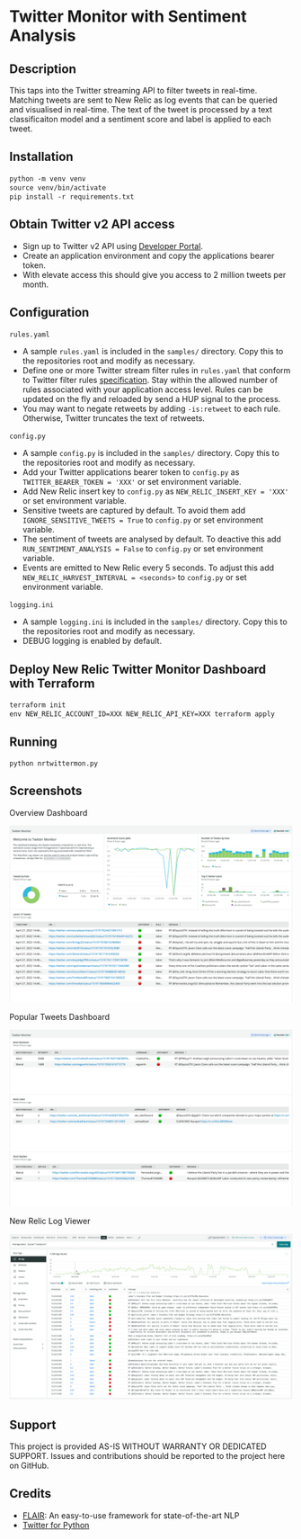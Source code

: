 # Twitter Monitor with Sentiment Analysis

## Description

This taps into the Twitter streaming API to filter tweets in real-time. Matching tweets are sent to New Relic as log events that can be queried and visualised in real-time. The text of the tweet is processed by a text classificaiton model and a sentiment score and label is applied to each tweet.

## Installation
```
python -m venv venv
source venv/bin/activate
pip install -r requirements.txt
```

## Obtain Twitter v2 API access

- Sign up to Twitter v2 API using [Developer Portal](https://developer.twitter.com/en).
- Create an application environment and copy the applications bearer token.
- With elevate access this should give you access to 2 million tweets per month.

## Configuration

`rules.yaml`

- A sample `rules.yaml` is included in the `samples/` directory. Copy this to the repositories root and modify as necessary.
- Define one or more Twitter stream filter rules in `rules.yaml` that conform to Twitter filter rules [specification](https://developer.twitter.com/en/docs/twitter-api/tweets/filtered-stream/integrate/build-a-rule). Stay within the allowed number of rules associated with your application access level. Rules can be updated on the fly and reloaded by send a HUP signal to the process.
- You may want to negate retweets by adding `-is:retweet` to each rule. Otherwise, Twitter truncates the text of retweets.

`config.py`

- A sample `config.py` is included in the `samples/` directory. Copy this to the repositories root and modify as necessary.
- Add your Twitter applications bearer token to `config.py` as `TWITTER_BEARER_TOKEN = 'XXX'` or set environment variable.
- Add New Relic insert key to `config.py` as `NEW_RELIC_INSERT_KEY = 'XXX'` or set environment variable.
- Sensitive tweets are captured by default. To avoid them add `IGNORE_SENSITIVE_TWEETS = True` to `config.py` or set environment variable.
- The sentiment of tweets are analysed by default. To deactive this add `RUN_SENTIMENT_ANALYSIS = False` to `config.py` or set environment variable.
- Events are emitted to New Relic every 5 seconds. To adjust this add `NEW_RELIC_HARVEST_INTERVAL = <seconds>` to `config.py` or set environment variable.

`logging.ini`

- A sample `logging.ini` is included in the `samples/` directory. Copy this to the repositories root and modify as necessary.
- DEBUG logging is enabled by default.

## Deploy New Relic Twitter Monitor Dashboard with Terraform

```
terraform init
env NEW_RELIC_ACCOUNT_ID=XXX NEW_RELIC_API_KEY=XXX terraform apply
```

## Running
```
python nrtwittermon.py
```

## Screenshots

Overview Dashboard

![Overview Dashboard](screenshots/twittermon.png)

Popular Tweets Dashboard

![Popular Tweets Dashboard](screenshots/populartweets.png)

New Relic Log Viewer

![New Relic Log Viewer](screenshots/logviewer.png)

## Support

This project is provided AS-IS WITHOUT WARRANTY OR DEDICATED SUPPORT. Issues and contributions should be reported to the project here on GitHub.

## Credits

- [FLAIR](https://github.com/flairNLP/flair): An easy-to-use framework for state-of-the-art NLP
- [Twitter for Python](https://github.com/tweepy/tweepy)